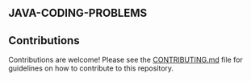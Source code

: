 ## JAVA-CODING-PROBLEMS

## Contributions

Contributions are welcome! Please see the [CONTRIBUTING.md](CONTRIBUTING.md) file for guidelines on how to contribute to this repository.

